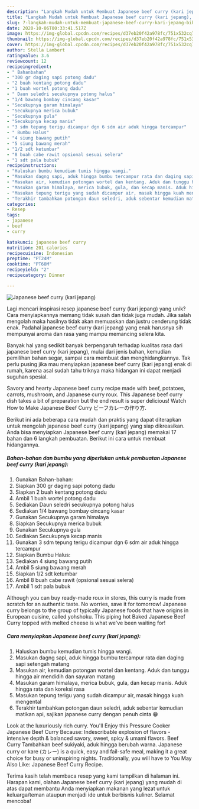 ```yaml
---
description: "Langkah Mudah untuk Membuat Japanese beef curry (kari jepang), Bikin Ngiler"
title: "Langkah Mudah untuk Membuat Japanese beef curry (kari jepang), Bikin Ngiler"
slug: 7-langkah-mudah-untuk-membuat-japanese-beef-curry-kari-jepang-bikin-ngiler
date: 2020-10-06T00:33:41.517Z
image: https://img-global.cpcdn.com/recipes/d37eb20f42a978fc/751x532cq70/japanese-beef-curry-kari-jepang-foto-resep-utama.jpg
thumbnail: https://img-global.cpcdn.com/recipes/d37eb20f42a978fc/751x532cq70/japanese-beef-curry-kari-jepang-foto-resep-utama.jpg
cover: https://img-global.cpcdn.com/recipes/d37eb20f42a978fc/751x532cq70/japanese-beef-curry-kari-jepang-foto-resep-utama.jpg
author: Stella Lambert
ratingvalue: 3.6
reviewcount: 12
recipeingredient:
- " Bahanbahan"
- "300 gr daging sapi potong dadu"
- "2 buah kentang potong dadu"
- "1 buah wortel potong dadu"
- " Daun seledri secukupnya potong halus"
- "1/4 bawang bombay cincang kasar"
- "Secukupnya garam himalaya"
- "Secukupnya merica bubuk"
- "Secukupnya gula"
- "Secukupnya kecap manis"
- "3 sdm tepung terigu dicampur dgn 6 sdm air aduk hingga tercampur"
- " Bumbu Halus"
- "4 siung bawang putih"
- "5 siung bawang merah"
- "1/2 sdt ketumbar"
- "8 buah cabe rawit opsional sesuai selera"
- "1 sdt pala bubuk"
recipeinstructions:
- "Haluskan bumbu kemudian tumis hingga wangi."
- "Masukan dagng sapi, aduk hingga bumbu tercampur rata dan daging sapi setengah matang"
- "Masukan air, kemudian potongan wortel dan kentang. Aduk dan tunggu hingga air mendidih dan sayuran matang"
- "Masukan garam himalaya, merica bubuk, gula, dan kecap manis. Aduk hingga rata dan koreksi rasa"
- "Masukan tepung terigu yang sudah dicampur air, masak hingga kuah mengental"
- "Terakhir tambahkan potongan daun seledri, aduk sebentar kemudian matikan api, sajikan japanese curry dengan penuh cinta 😁"
categories:
- Resep
tags:
- japanese
- beef
- curry

katakunci: japanese beef curry 
nutrition: 201 calories
recipecuisine: Indonesian
preptime: "PT24M"
cooktime: "PT60M"
recipeyield: "2"
recipecategory: Dinner

---
```



![Japanese beef curry (kari jepang)](https://img-global.cpcdn.com/recipes/d37eb20f42a978fc/751x532cq70/japanese-beef-curry-kari-jepang-foto-resep-utama.jpg)

Lagi mencari inspirasi resep japanese beef curry (kari jepang) yang unik? Cara menyiapkannya memang tidak susah dan tidak juga mudah. Jika salah mengolah maka hasilnya tidak akan memuaskan dan justru cenderung tidak enak. Padahal japanese beef curry (kari jepang) yang enak harusnya sih mempunyai aroma dan rasa yang mampu memancing selera kita.

Banyak hal yang sedikit banyak berpengaruh terhadap kualitas rasa dari japanese beef curry (kari jepang), mulai dari jenis bahan, kemudian pemilihan bahan segar, sampai cara membuat dan menghidangkannya. Tak perlu pusing jika mau menyiapkan japanese beef curry (kari jepang) enak di rumah, karena asal sudah tahu triknya maka hidangan ini dapat menjadi suguhan spesial.

Savory and hearty Japanese beef curry recipe made with beef, potatoes, carrots, mushroom, and Japanese curry roux. This Japanese beef curry dish takes a bit of preparation but the end result is super delicious! Watch How to Make Japanese Beef Curry ビーフカレーの作り方.


Berikut ini ada beberapa cara mudah dan praktis yang dapat diterapkan untuk mengolah japanese beef curry (kari jepang) yang siap dikreasikan. Anda bisa menyiapkan Japanese beef curry (kari jepang) memakai 17 bahan dan 6 langkah pembuatan. Berikut ini cara untuk membuat hidangannya.

<!--inarticleads1-->

##### Bahan-bahan dan bumbu yang diperlukan untuk pembuatan Japanese beef curry (kari jepang):

1. Gunakan  Bahan-bahan:
1. Siapkan 300 gr daging sapi potong dadu
1. Siapkan 2 buah kentang potong dadu
1. Ambil 1 buah wortel potong dadu
1. Sediakan  Daun seledri secukupnya potong halus
1. Sediakan 1/4 bawang bombay cincang kasar
1. Gunakan Secukupnya garam himalaya
1. Siapkan Secukupnya merica bubuk
1. Gunakan Secukupnya gula
1. Sediakan Secukupnya kecap manis
1. Gunakan 3 sdm tepung terigu dicampur dgn 6 sdm air aduk hingga tercampur
1. Siapkan  Bumbu Halus:
1. Sediakan 4 siung bawang putih
1. Ambil 5 siung bawang merah
1. Siapkan 1/2 sdt ketumbar
1. Ambil 8 buah cabe rawit (opsional sesuai selera)
1. Ambil 1 sdt pala bubuk


Although you can buy ready-made roux in stores, this curry is made from scratch for an authentic taste. No worries, save it for tomorrow! Japanese curry belongs to the group of typically Japanese foods that have origins in European cuisine, called yohshoku. This piping hot Baked Japanese Beef Curry topped with melted cheese is what we&#39;ve been waiting for! 

<!--inarticleads2-->

##### Cara menyiapkan Japanese beef curry (kari jepang):

1. Haluskan bumbu kemudian tumis hingga wangi.
1. Masukan dagng sapi, aduk hingga bumbu tercampur rata dan daging sapi setengah matang
1. Masukan air, kemudian potongan wortel dan kentang. Aduk dan tunggu hingga air mendidih dan sayuran matang
1. Masukan garam himalaya, merica bubuk, gula, dan kecap manis. Aduk hingga rata dan koreksi rasa
1. Masukan tepung terigu yang sudah dicampur air, masak hingga kuah mengental
1. Terakhir tambahkan potongan daun seledri, aduk sebentar kemudian matikan api, sajikan japanese curry dengan penuh cinta 😁


Look at the luxuriously rich curry. You&#39;ll Enjoy this Pressure Cooker Japanese Beef Curry Because: Indescribable explosion of flavors - intensive depth &amp; balanced savory, sweet, spicy &amp; umami flavors. Beef Curry Tambahkan beef sukiyaki, aduk hingga berubah warna. Japanese curry or kare (カレー) is a quick, easy and fail-safe meal, making it a great choice for busy or uninspiring nights. Traditionally, you will have to You May Also Like: Japanese Beef Curry Recipe. 

Terima kasih telah membaca resep yang kami tampilkan di halaman ini. Harapan kami, olahan Japanese beef curry (kari jepang) yang mudah di atas dapat membantu Anda menyiapkan makanan yang lezat untuk keluarga/teman ataupun menjadi ide untuk berbisnis kuliner. Selamat mencoba!
